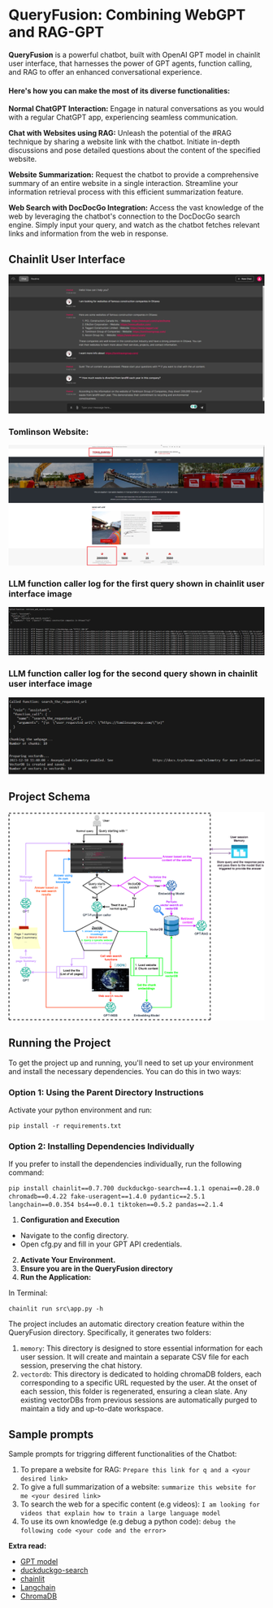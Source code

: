 # QueryFusion: Combining WebGPT and RAG-GPT

**QueryFusion** is a powerful chatbot, built with OpenAI GPT model in chainlit user interface, that harnesses the power of GPT agents, function calling, and RAG to offer an enhanced conversational experience. 

#### Here's how you can make the most of its diverse functionalities:
**Normal ChatGPT Interaction:**
Engage in natural conversations as you would with a regular ChatGPT app, experiencing seamless communication.

**Chat with Websites using RAG:**
Unleash the potential of the #RAG technique by sharing a website link with the chatbot. Initiate in-depth discussions and pose detailed questions about the content of the specified website.

**Website Summarization:**
Request the chatbot to provide a comprehensive summary of an entire website in a single interaction. Streamline your information retrieval process with this efficient summarization feature.

**Web Search with DocDocGo Integration:**
Access the vast knowledge of the web by leveraging the chatbot's connection to the DocDocGo search engine. Simply input your query, and watch as the chatbot fetches relevant links and information from the web in response.

## Chainlit User Interface
<div align="center">
  <img src="images/QueryFusionUI.png" alt="UI">
</div>

### Tomlinson Website:
<div align="center">
  <img src="images/website.png" alt="website">
</div>

### LLM function caller log for the first query shown in chainlit user interface image 
<div align="center">
  <img src="images/first_query_log.png" alt="first_query_log">
</div>

### LLM function caller log for the second query shown in chainlit user interface image 
<div align="center">
  <img src="images/second_query_log.png" alt="second_query_log">
</div>

## Project Schema
<div align="center">
  <img src="images/QueryFusion-Schema.png" alt="Schema">
</div>

## Running the Project

To get the project up and running, you'll need to set up your environment and install the necessary dependencies. You can do this in two ways:

### Option 1: Using the Parent Directory Instructions
Activate your python environment and run:
```
pip install -r requirements.txt
```

### Option 2: Installing Dependencies Individually
If you prefer to install the dependencies individually, run the following command:

```
pip install chainlit==0.7.700 duckduckgo-search==4.1.1 openai==0.28.0 chromadb==0.4.22 fake-useragent==1.4.0 pydantic==2.5.1 langchain==0.0.354 bs4==0.0.1 tiktoken==0.5.2 pandas==2.1.4
```

1. **Configuration and Execution**
* Navigate to the config directory.
* Open cfg.py and fill in your GPT API credentials.
2. **Activate Your Environment.**
3. **Ensure you are in the QueryFusion directory**
4. **Run the Application:**

In Terminal:

```
chainlit run src\app.py -h
```

The project includes an automatic directory creation feature within the QueryFusion directory. Specifically, it generates two folders:

1. `memory`: This directory is designed to store essential information for each user session. It will create and maintain a separate CSV file for each session, preserving the chat history.
2. `vectordb`: This directory is dedicated to holding chromaDB folders, each corresponding to a specific URL requested by the user. At the onset of each session, this folder is regenerated, ensuring a clean slate. Any existing vectorDBs from previous sessions are automatically purged to maintain a tidy and up-to-date workspace.

## Sample prompts
Sample prompts for triggring different functionalities of the Chatbot:

1. To prepare a website for RAG: `Prepare this link for q and a <your desired link>`
2. To give a full summarization of a website: `summarize this website for me <your desired link>`
3. To search the web for a specific content (e.g videos): `I am looking for videos that explain how to train a large language model`
4. To use its own knowledge (e.g debug a python code): `debug the following code <your code and the error>`


**Extra read:**
- [GPT model](https://platform.openai.com/docs/models/overview) 
- [duckduckgo-search](https://pypi.org/project/duckduckgo-search/)
- [chainlit](https://docs.chainlit.io/get-started/overview)
- [Langchain](https://python.langchain.com/docs/get_started/quickstart)
- [ChromaDB](https://www.trychroma.com/)


